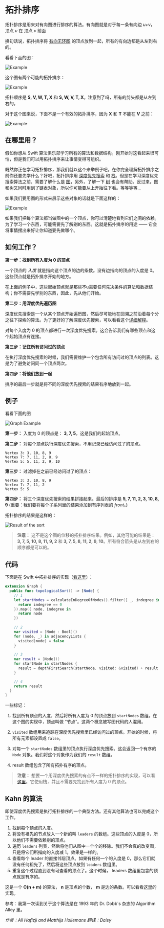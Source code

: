 # 拓扑排序

拓扑排序是用来对有向图进行排序的算法。有向图就是对于每一条有向边 *u+v*，顶点 *u* 在 顶点 *v* 前面

换句话说，拓扑排序将 [有向无环图](../Graph/README-CN.markdown) 的顶点放到一起，所有的有向边都是从左到右的。

看看下面的图：

![Example](Images/Graph.png)

这个图有两个可能的拓扑排序：

![Example](Images/TopologicalSort.png)

拓扑顺序是 **S, V, W, T, X** 和 **S, W, V, T, X**。注意到了吗，所有的剪头都是从左到右的。

对于这个图来说，下面不是一个有效的拓扑排序，因为 **X** 和 **T** 不能在 **V** 之前：

![Example](Images/InvalidSort.png)

## 在哪里用？

假如你想从 Swift 算法俱乐部学习所有的算法和数据结构。刚开始时这看起来很可怕，但是我们可以用拓扑排序来让事情变得可组织。

既然你正在学习拓扑排序，那我们就以这个来举例子吧。在你完全理解拓扑排序之前你还要先学什么？好吧，拓扑排序用 [深度优先搜索](../Depth-First%20Search/README-CN.markdown) 和 [栈](../Stack/README-CN.markdown)。但是在学习深度优先搜索算法之前，需要了解什么是 [图](../Graph/README-CN.markdown)，另外，了解一下 [树](../Tree/README-CN.markdown) 也会有帮助。反过来，图和树又同时用到了链表对象，所以你可能要从上开始往下看。等等等等...

如果我们要用图的形式来展示这些对象的话就是下面这样的：

![Example](Images/Algorithms.png)

如果我们把每个算法都当做图中的一个顶点，你可以清楚地看到它们之间的依赖。为了学习一个东西，可能需要先了解别的东西。这就是拓扑排序的用途 —— 它会将事情摆出来好让你知道要先做哪个。

## 如何工作？

**第一步：找到所有入度为 0 的顶点**

一个顶点的 *入度* 就是指向这个顶点的边的条数。没有边指向的顶点的入度是 0。这些顶点就是拓扑排序开始的地方。

在上面的例子中，这些起始顶点就是那些不u需要任何先决条件的算法和数据结构；你不需要先学别的东西，因此，先从他们开始。

**第二步：用深度优先遍历图**

深度优先搜索是一个从某个顶点开始遍历图，然后尽可能地在回溯之前沿着每个分之往下探索的算法。为了更好的了解深度优先搜索，可以看看这个[详细解释](../Depth-First%20Search/README-CN.markdown)。

对每个入度为 0 的顶点都进行一次深度优先搜索。这会告诉我们有哪些顶点和这个起始顶点有连接。

**第三步：记住所有访问过的顶点**

在执行深度优先搜索的时候，我们需要维护一个包含所有访问过的顶点的列表。这是为了避免访问同一个顶点两次。

**第四步：将他们放到一起**

排序的最后一步就是将不同的深度优先搜索的结果有序地放到一起。

## 例子

看看下面的图

![Graph Example](Images/Example.png)

**第一步：** 入度为 0 的顶点是： **3, 7, 5**。这是我们的起始顶点。

**第二步：** 对每个顶点执行深度优先搜索，不用记录已经访问过了的顶点。
```
Vertex 3: 3, 10, 8, 9
Vertex 7: 7, 11, 2, 8, 9
Vertex 5: 5, 11, 2, 9, 10
```

**第三步：** 过滤掉在之前已经访问过了的顶点：
```
Vertex 3: 3, 10, 8, 9
Vertex 7: 7, 11, 2
Vertex 5: 5
```

**第四步：** 将三个深度优先搜索的结果拼接起来。最后的排序是 **5, 7, 11, 2, 3, 10, 8, 9** (重要：我们要将每个子系列里的结果添加到有序列表的 *front*。)

拓扑排序的结果是这样的：

![Result of the sort](Images/GraphResult.png)

> **注意：** 这不是这个图的位移的拓扑排序结果。例如，其他可能的结果是：**3, 7, 5, 10, 8, 11, 9, 2** 和 **3, 7, 5, 8, 11, 2, 9, 10**。所有符合箭头是从左到右的顺序都是可以的。

## 代码

下面是在 Swift 中拓扑排序的实现（[看这里](TopologicalSort1.swift)）：

```swift
extension Graph {
  public func topologicalSort() -> [Node] {
    // 1
    let startNodes = calculateInDegreeOfNodes().filter({ _, indegree in
      return indegree == 0
    }).map({ node, indegree in
      return node
    })
    
    // 2
    var visited = [Node : Bool]()
    for (node, _) in adjacencyLists {
      visited[node] = false
    }
    
    // 3
    var result = [Node]()
    for startNode in startNodes {
      result = depthFirstSearch(startNode, visited: &visited) + result
    }

    // 4    
    return result
  }
}
```

一些标记：

1. 找到所有顶点的入度，然后将所有入度为 0 的顶点放到 `startNodes` 数组。在这个图的实现中，顶点叫做 “节点”。这两个概念被写图代码的人混用。

2. `visited` 数组用来追踪在深度优先搜索里已经访问过的顶点。开始的时候，将所有元素都设置成 `false`。

3. 对每一个 `startNodes` 数组里的顶点执行深度优先搜索。这会返回一个有序的 `Node` 对象。我们将这个对象作为我们的 `result` 数组。

4. result 数组包含了所有拓扑有序的顶点。

> **注意：** 想要一个用深度优先搜索的有点不一样的拓扑排序的实现，可以看[这里](TopologicalSort3.swift)。它使用栈，并且不需要先找到所有入度为 0 的顶点。

## Kahn 的算法

即使深度优先搜索是执行拓扑排序的一个典型方法。还有其他算法也可以完成这个工作。

1. 找到每个顶点的入度。
2. 将没有祖先的节点放入一个新的叫 `leaders` 的数组。这些顶点的入度是 0，所以他们不需要依赖别的顶点。
3. 遍历 `leaders` 列表，然后将他们从图中一个个的移除。我们不会真的改变图，只是将它们所指向的入度减 1。效果是一样的。
4. 查看每个 leader 的直接邻居顶点。如果有任何一个的入度是 0，那么它们就没有任何祖先了，然后将这些顶点放到 `leaders` 数组里。
5. 重复这个过程直到没有可查看的顶点了。这个时候， leaders 数组里包含的顶点就是有序的。

这是一个 **O(n + m)** 的算法， **n** 是顶点的个数， **m** 是边的条数。可以看看[这里](TopologicalSort2.swift)的实现。

参考：我第一次读到关于这个算法是在 1993 年的 Dr. Dobb's 杂志的 Algorithm Alley 里。

*作者：Ali Hafizji and Matthijs Hollemans 翻译：Daisy*


